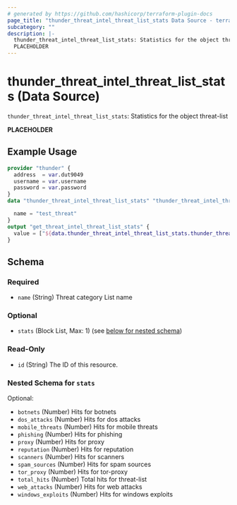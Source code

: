```yaml
---
# generated by https://github.com/hashicorp/terraform-plugin-docs
page_title: "thunder_threat_intel_threat_list_stats Data Source - terraform-provider-thunder"
subcategory: ""
description: |-
  thunder_threat_intel_threat_list_stats: Statistics for the object threat-list
  PLACEHOLDER
---
```


# thunder_threat_intel_threat_list_stats (Data Source)

`thunder_threat_intel_threat_list_stats`: Statistics for the object threat-list

__PLACEHOLDER__

## Example Usage

```terraform
provider "thunder" {
  address  = var.dut9049
  username = var.username
  password = var.password
}
data "thunder_threat_intel_threat_list_stats" "thunder_threat_intel_threat_list_stats" {

  name = "test_threat"
}
output "get_threat_intel_threat_list_stats" {
  value = ["${data.thunder_threat_intel_threat_list_stats.thunder_threat_intel_threat_list_stats}"]
}
```

<!-- schema generated by tfplugindocs -->
## Schema

### Required

- `name` (String) Threat category List name

### Optional

- `stats` (Block List, Max: 1) (see [below for nested schema](#nestedblock--stats))

### Read-Only

- `id` (String) The ID of this resource.

<a id="nestedblock--stats"></a>
### Nested Schema for `stats`

Optional:

- `botnets` (Number) Hits for botnets
- `dos_attacks` (Number) Hits for dos attacks
- `mobile_threats` (Number) Hits for mobile threats
- `phishing` (Number) Hits for phishing
- `proxy` (Number) Hits for proxy
- `reputation` (Number) Hits for reputation
- `scanners` (Number) Hits for scanners
- `spam_sources` (Number) Hits for spam sources
- `tor_proxy` (Number) Hits for tor-proxy
- `total_hits` (Number) Total hits for threat-list
- `web_attacks` (Number) Hits for web attacks
- `windows_exploits` (Number) Hits for windows exploits


